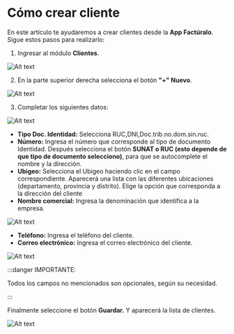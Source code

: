 # Cómo crear cliente

En este artículo te ayudaremos a crear clientes desde la **App Factúralo**. Sigue estos pasos para realizarlo:

1. Ingresar al módulo **Clientes**.

![Alt text](img/Clientes.jpg)

2. En la parte superior derecha selecciona el botón **"+" Nuevo**.

![Alt text](img/app8.jpeg)

3. Completar los siguientes datos:

![Alt text](img/app9.jpeg)

- **Tipo Doc. Identidad:** Selecciona RUC,DNI,Doc.trib.no.dom.sin.ruc.
- **Número:** Ingresa el número que corresponde al tipo de documento Identidad. Después selecciona el botón **SUNAT o RUC (esto depende de que tipo de documento selecciono)**, para que se autocomplete el nombre y la dirección.
- **Ubigeo:** Selecciona el Ubigeo haciendo clic en el campo correspondiente. Aparecerá una lista con las diferentes ubicaciones (departamento, provincia y distrito). Elige la opción que corresponda a la dirección del cliente
- **Nombre comercial:** Ingresa la denominación que identifica a la empresa.

![Alt text](img/app10.jpeg)


- **Teléfono:** Ingresa el teléfono del cliente.
- **Correo electrónico:** Ingresa el correo electrónico del cliente.

![Alt text](img/app18.jpeg)

:::danger IMPORTANTE:

Todos los campos no mencionados son opcionales, según su necesidad.

:::

Finalmente seleccione el botón **Guardar.** Y aparecerá la lista de clientes.

![Alt text](img/app11.jpeg)
